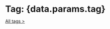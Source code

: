 <script lang="ts">
  import PostsList from "$lib/components/PostsList.svelte";

  export let data;
</script>

<h1>Tag: <span>{data.params.tag}</span></h1>

<a href="/blog/tags">All tags ></a>

<PostsList posts={data.filteredPosts} />

<style lang="scss">
	span {
		color: getColor(red);
	}
	h1 {
		margin-bottom: 0;
	}
</style>
